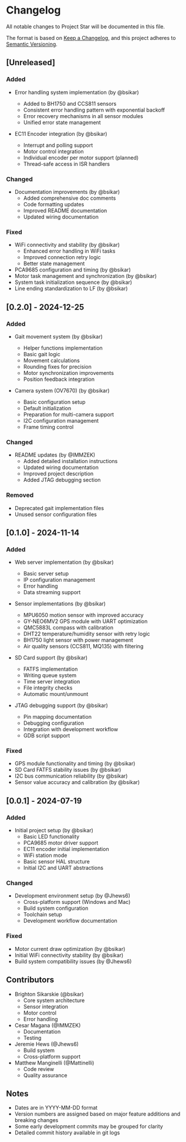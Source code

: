 # Changelog

All notable changes to Project Star will be documented in this file.

The format is based on [Keep a Changelog](https://keepachangelog.com/en/1.0.0/),
and this project adheres to [Semantic Versioning](https://semver.org/spec/v2.0.0.html).

## [Unreleased]

### Added

- Error handling system implementation (by @bsikar)

  - Added to BH1750 and CCS811 sensors
  - Consistent error handling pattern with exponential backoff
  - Error recovery mechanisms in all sensor modules
  - Unified error state management

- EC11 Encoder integration (by @bsikar)
  - Interrupt and polling support
  - Motor control integration
  - Individual encoder per motor support (planned)
  - Thread-safe access in ISR handlers

### Changed

- Documentation improvements (by @bsikar)
  - Added comprehensive doc comments
  - Code formatting updates
  - Improved README documentation
  - Updated wiring documentation

### Fixed

- WiFi connectivity and stability (by @bsikar)
  - Enhanced error handling in WiFi tasks
  - Improved connection retry logic
  - Better state management
- PCA9685 configuration and timing (by @bsikar)
- Motor task management and synchronization (by @bsikar)
- System task initialization sequence (by @bsikar)
- Line ending standardization to LF (by @bsikar)

## [0.2.0] - 2024-12-25

### Added

- Gait movement system (by @bsikar)

  - Helper functions implementation
  - Basic gait logic
  - Movement calculations
  - Rounding fixes for precision
  - Motor synchronization improvements
  - Position feedback integration

- Camera system (OV7670) (by @bsikar)
  - Basic configuration setup
  - Default initialization
  - Preparation for multi-camera support
  - I2C configuration management
  - Frame timing control

### Changed

- README updates (by @IMMZEK)
  - Added detailed installation instructions
  - Updated wiring documentation
  - Improved project description
  - Added JTAG debugging section

### Removed

- Deprecated gait implementation files
- Unused sensor configuration files

## [0.1.0] - 2024-11-14

### Added

- Web server implementation (by @bsikar)

  - Basic server setup
  - IP configuration management
  - Error handling
  - Data streaming support

- Sensor implementations (by @bsikar)

  - MPU6050 motion sensor with improved accuracy
  - GY-NEO6MV2 GPS module with UART optimization
  - QMC5883L compass with calibration
  - DHT22 temperature/humidity sensor with retry logic
  - BH1750 light sensor with power management
  - Air quality sensors (CCS811, MQ135) with filtering

- SD Card support (by @bsikar)

  - FATFS implementation
  - Writing queue system
  - Time server integration
  - File integrity checks
  - Automatic mount/unmount

- JTAG debugging support (by @bsikar)
  - Pin mapping documentation
  - Debugging configuration
  - Integration with development workflow
  - GDB script support

### Fixed

- GPS module functionality and timing (by @bsikar)
- SD Card FATFS stability issues (by @bsikar)
- I2C bus communication reliability (by @bsikar)
- Sensor value accuracy and calibration (by @bsikar)

## [0.0.1] - 2024-07-19

### Added

- Initial project setup (by @bsikar)
  - Basic LED functionality
  - PCA9685 motor driver support
  - EC11 encoder initial implementation
  - WiFi station mode
  - Basic sensor HAL structure
  - Initial I2C and UART abstractions

### Changed

- Development environment setup (by @Jhews6)
  - Cross-platform support (Windows and Mac)
  - Build system configuration
  - Toolchain setup
  - Development workflow documentation

### Fixed

- Motor current draw optimization (by @bsikar)
- Initial WiFi connectivity stability (by @bsikar)
- Build system compatibility issues (by @Jhews6)

## Contributors

- Brighton Sikarskie (@bsikar)
  - Core system architecture
  - Sensor integration
  - Motor control
  - Error handling
- Cesar Magana (@IMMZEK)
  - Documentation
  - Testing
- Jeremie Hews (@Jhews6)
  - Build system
  - Cross-platform support
- Matthew Manginelli (@Mattinelli)
  - Code review
  - Quality assurance

## Notes

- Dates are in YYYY-MM-DD format
- Version numbers are assigned based on major feature additions and breaking changes
- Some early development commits may be grouped for clarity
- Detailed commit history available in git logs
